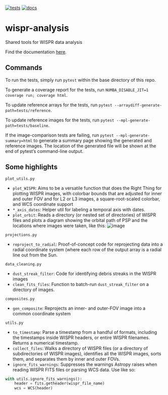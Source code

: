 [![tests](https://github.com/svank/wispr_analysis/actions/workflows/main.yml/badge.svg)](https://github.com/svank/wispr_analysis/actions/workflows/main.yml)
[![docs](https://github.com/svank/wispr_analysis/actions/workflows/docs.yml/badge.svg)](https://github.com/svank/wispr_analysis/actions/workflows/docs.yml)

# wispr-analysis
Shared tools for WISPR data analysis

Find the documentation [here](https://svank.github.io/wispr_analysis/).

## Commands

To run the tests, simply run `pytest` within the base directory of this repo.

To generate a coverage report for the tests, run `NUMBA_DISABLE_JIT=1 coverage run; coverage html`.

To update reference arrays for the tests, run `pytest --arraydiff-generate-path=tests/reference`.

To update reference images for the tests, run `pytest --mpl-generate-path=tests/baseline`.

If the image-comparison tests are failing, run `pytest --mpl-generate-summary=html` to generate a summary page showing the generated and reference images. The location of the generated file will be shown at the end of pytest’s command-line output.

## Some highlights

`plot_utils.py`

- `plot_WISPR`: Aims to be a versatile function that does the Right Thing for plotting WISPR images, with colorbar bounds that are adjusted for inner and outer FOV and for L2 or L3 images, a square-root-scaled colorbar, and WCS coordinate support
- `*_axis_dates`: Helper util for labeling a temporal axis with dates.
- `plot_orbit`: Reads a directory (or nested set of directories) of WISPR files and plots a diagram showing the orbital path of PSP and the locations where images were taken, like this:
![image](https://user-images.githubusercontent.com/23462789/174193783-26a7360b-fa92-4a36-8306-b0564eae6aa5.png)


`projections.py`

- `reproject_to_radial`: Proof-of-concept code for reprojecting data into a radial coordinate system (where each row of the output array is a radial line out from the Sun.

`data_cleaning.py`

- `dust_streak_filter`: Code for identifying debris streaks in the WISPR images
- `clean_fits_files`: Function to batch-run `dust_streak_filter` on a directory of images.

`composites.py`

- `gen_composite`: Reprojects an inner- and outer-FOV image into a common coordinate system

`utils.py`

- `to_timestamp`: Parse a timestamp from a handful of formats, including the timestamps inside WISPR headers, or entire WISPR filenames. Returns a numerical timestamp.
- `collect_files`: Walks a directory of WISPR files (or a directory of subdirectories of WISPR images), identifies all the WISPR images, sorts them, and separates them by inner and outer FOVs.
- `ignore_fits_warnings`: Suppresses the warnings Astropy raises when reading WISPR FITS files or parsing WCS data. Use like so:
```python
with utils.ignore_fits_warnings():
    header = fits.getheader(wispr_file_name)
    wcs = WCS(header)
```
